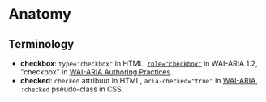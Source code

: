 <!-- @license CC0-1.0 -->

# Anatomy

## Terminology

- **checkbox**: `type="checkbox"` in HTML, [`role="checkbox"`](https://www.w3.org/TR/wai-aria-1.2/#checkbox) in WAI-ARIA 1.2, "checkbox" in [WAI-ARIA Authoring Practices](https://www.w3.org/TR/wai-aria-practices-1.2/#checkbox).
- **checked**: `checked` attribuut in HTML, `aria-checked="true"` in [WAI-ARIA](https://www.w3.org/TR/wai-aria-1.2/#aria-checked), `:checked` pseudo-class in CSS.
